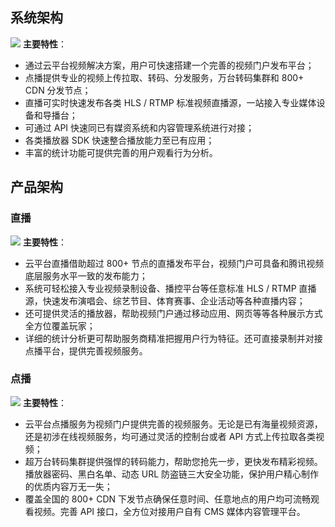## 系统架构
![](https://mc.qcloudimg.com/static/img/22becb36cdc9021c2de44201e953e4ee/image.png)
**主要特性**：
- 通过云平台视频解决方案，用户可快速搭建一个完善的视频门户发布平台；
- 点播提供专业的视频上传拉取、转码、分发服务，万台转码集群和 800+ CDN 分发节点；
- 直播可实时快速发布各类 HLS / RTMP 标准视频直播源，一站接入专业媒体设备和导播台；
- 可通过 API 快速同已有媒资系统和内容管理系统进行对接；
- 各类播放器 SDK 快速整合播放能力至已有应用；
- 丰富的统计功能可提供完善的用户观看行为分析。

## 产品架构
### 直播
![](https://mc.qcloudimg.com/static/img/238b9605aa00be5a174c92faafb380ab/image.png)
**主要特性**：
- 云平台直播借助超过 800+ 节点的直播发布平台，视频门户可具备和腾讯视频底层服务水平一致的发布能力；
- 系统可轻松接入专业视频录制设备、播控平台等任意标准 HLS / RTMP 直播源，快速发布演唱会、综艺节目、体育赛事、企业活动等各种直播内容；
- 还可提供灵活的播放器，帮助视频门户通过移动应用、网页等等各种展示方式全方位覆盖玩家；
- 详细的统计分析更可帮助服务商精准把握用户行为特征。还可直接录制并对接点播平台，提供完善视频服务。

### 点播
![](https://mc.qcloudimg.com/static/img/e6d9b2a136cd6b6e4fbf5beaaa7735dd/image.png)
**主要特性**：
- 云平台点播服务为视频门户提供完善的视频服务。无论是已有海量视频资源，还是初涉在线视频服务，均可通过灵活的控制台或者 API 方式上传拉取各类视频；
- 超万台转码集群提供强悍的转码能力，帮助您抢先一步，更快发布精彩视频。播放器密码、黑白名单、动态 URL 防盗链三大安全功能，保护用户精心制作的优质内容万无一失；
- 覆盖全国的 800+ CDN 下发节点确保任意时间、任意地点的用户均可流畅观看视频。完善 API 接口，全方位对接用户自有 CMS 媒体内容管理平台。

